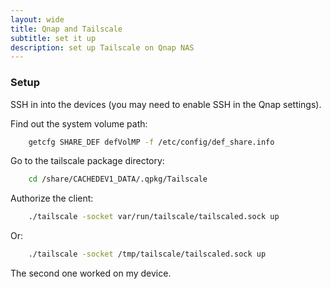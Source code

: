 ```yaml
---
layout: wide
title: Qnap and Tailscale
subtitle: set it up
description: set up Tailscale on Qnap NAS
---
```


### Setup

SSH in into the devices (you may need to enable SSH in the Qnap settings).

Find out the system volume path:

```bash
    getcfg SHARE_DEF defVolMP -f /etc/config/def_share.info
```

Go to the tailscale package directory:

```bash
    cd /share/CACHEDEV1_DATA/.qpkg/Tailscale
```

Authorize the client:

```bash
    ./tailscale -socket var/run/tailscale/tailscaled.sock up
```

Or:

```bash
    ./tailscale -socket /tmp/tailscale/tailscaled.sock up
```

The second one worked on my device.
